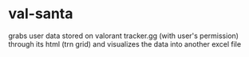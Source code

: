 # val-santa
grabs user data stored on valorant tracker.gg (with user's permission) through its html (trn grid) and visualizes the data into another excel file
